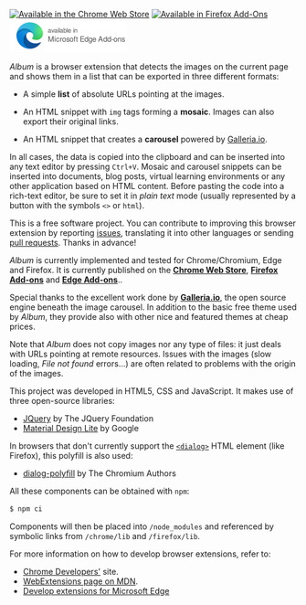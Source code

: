 
[![Available in the Chrome Web Store](https://raw.githubusercontent.com/projectestac/album/master/misc/chrome-store/ChromeWebStore_Badge_v2_206x58.png)](https://chrome.google.com/webstore/detail/album/obknigmaekkacdkckfeegcfiefdaeked)  [![Available in Firefox Add-Ons](https://raw.githubusercontent.com/projectestac/album/master/misc/firefox-addons/amo_badge.png)](https://addons.mozilla.org/firefox/addon/photo-album/)  [![Available in Microsoft Edge Add-Ons](https://raw.githubusercontent.com/projectestac/album/master/misc/microsoft-edge-store/edge-store-badge.png)](https://microsoftedge.microsoft.com/addons/detail/%C3%A0lbum/dldelfmgohfegmibjdpijkbdaedoddlg)

_Album_ is a browser extension that detects the images on the current page and shows them in a list that can be exported in three different formats:

* A simple **list** of absolute URLs pointing at the images.

* An HTML snippet with `img` tags forming a **mosaic**. Images can also export their original links.

* An HTML snippet that creates a **carousel** powered by [Galleria.io](http://galleria.io).

In all cases, the data is copied into the clipboard and can be inserted into any text editor by pressing `Ctrl+V`. Mosaic and carousel snippets can be inserted into documents, blog posts, virtual learning environments or any other application based on HTML content. Before pasting the code into a rich-text editor, be sure to set it in _plain text_ mode (usually represented by a button with the symbols `<>` or `html`).

This is a free software project. You can contribute to improving this browser extension by reporting [issues](https://github.com/projectestac/album/issues), translating it into other languages or sending [pull requests](https://github.com/projectestac/album/pulls). Thanks in advance!

_Album_ is currently implemented and tested for Chrome/Chromium, Edge and Firefox. It is currently published on the **[Chrome Web Store](https://chrome.google.com/webstore/detail/album/obknigmaekkacdkckfeegcfiefdaeked)**, **[Firefox Add-ons](https://addons.mozilla.org/ca/firefox/addon/photo-album/)** and **[Edge Add-ons](https://microsoftedge.microsoft.com/addons/detail/%C3%A0lbum/dldelfmgohfegmibjdpijkbdaedoddlg)**..

Special thanks to the excellent work done by **[Galleria.io](http://galleria.io)**, the open source engine beneath the image carousel. In addition to the basic free theme used by _Album_, they provide also with other nice and featured themes at cheap prices.

Note that _Album_ does not copy images nor any type of files: it just deals with URLs pointing at remote resources. Issues with the images (slow loading, _File not found_ errors...) are often related to problems with the origin of the images.

This project was developed in HTML5, CSS and JavaScript. It makes use of three open-source libraries:

* [JQuery](http://jquery.com) by The JQuery Foundation
* [Material Design Lite](https://www.getmdl.io) by Google

In browsers that don't currently support the [`<dialog>`](https://developer.mozilla.org/ca/docs/Web/HTML/Element/dialog) HTML element (like Firefox), this polyfill is also used:

* [dialog-polyfill](https://github.com/GoogleChrome/dialog-polyfill) by The Chromium Authors

All these components can be obtained with `npm`:

```bash
$ npm ci
```

Components will then be placed into `/node_modules` and referenced by symbolic links from `/chrome/lib` and `/firefox/lib`.

For more information on how to develop browser extensions, refer to:

- [Chrome Developers'](https://developer.chrome.com/extensions) site.
- [WebExtensions page on MDN](https://developer.mozilla.org/en-US/Add-ons/WebExtensions).
- [Develop extensions for Microsoft Edge](https://developer.microsoft.com/en-us/microsoft-edge/extensions/)
